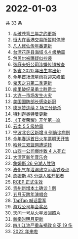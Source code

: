 # 2022-01-03

共 33 条

<!-- BEGIN -->
<!-- 最后更新时间 Mon Jan 03 2022 22:08:49 GMT+0800 (China Standard Time) -->

1. [斗破苍穹三年之约更新](https://www.zhihu.com/search?q=斗破苍穹三年之约)
1. [恒大在香港交易所暂时停牌](https://www.zhihu.com/search?q=恒大)
1. [凡人修仙传年番更新](https://www.zhihu.com/search?q=凡人修仙传)
1. [台湾花莲县海域 6.4 级地震](https://www.zhihu.com/search?q=台湾地震)
1. [包贝尔被曝疑似抄袭](https://www.zhihu.com/search?q=包贝尔抄袭)
1. [张庭夫妇公司涉嫌传销被查](https://www.zhihu.com/search?q=张庭夫妇)
1. [多省 2020 年出生率出炉](https://www.zhihu.com/search?q=2020年出生率)
1. [今年首场流星雨将迎来峰值](https://www.zhihu.com/search?q=象限仪流星雨)
1. [鬼灭之刃第二季更新](https://www.zhihu.com/search?q=鬼灭之刃)
1. [库里破纪录勇士胜爵士](https://www.zhihu.com/search?q=勇士)
1. [大连一市场发生火灾](https://www.zhihu.com/search?q=大连火灾)
1. [美国国防部长感染新冠](https://www.zhihu.com/search?q=美国国防部长)
1. [德罗赞连续 2 场三分绝杀](https://www.zhihu.com/search?q=德罗赞)
1. [特利迦奥特曼更新](https://www.zhihu.com/search?q=特利迦奥特曼)
1. [《王者荣耀》开年第一崩](https://www.zhihu.com/search?q=王者荣耀)
1. [云南 5.5 级地震](https://www.zhihu.com/search?q=云南地震)
1. [宁波北仑区新增 6 例确诊病例](https://www.zhihu.com/search?q=宁波疫情)
1. [今年春运首日火车票明天开售](https://www.zhihu.com/search?q=春运)
1. [哈登三双篮网遭逆转](https://www.zhihu.com/search?q=篮网)
1. [山西一公司爆炸致 4 人死亡](https://www.zhihu.com/search?q=山西爆炸)
1. [大湾区新年音乐会](https://www.zhihu.com/search?q=大湾区音乐会)
1. [詹姆斯 26 分湖人胜狼](https://www.zhihu.com/search?q=湖人)
1. [液化气车泄漏致京沪高铁晚点](https://www.zhihu.com/search?q=京沪高铁晚点)
1. [詹姆斯 43 分湖人胜开拓者](https://www.zhihu.com/search?q=湖人)
1. [RCEP 正式生效](https://www.zhihu.com/search?q=RCEP)
1. [贵州新增本土确诊 1 例](https://www.zhihu.com/search?q=贵州疫情)
1. [五月天跨年演唱会](https://www.zhihu.com/search?q=五月天)
1. [TapTap 喊话雷军](https://www.zhihu.com/search?q=taptap)
1. [游戏公司年会奖品](https://www.zhihu.com/search?q=游戏公司)
1. [天问一号从火星发回照片](https://www.zhihu.com/search?q=天问一号)
1. [新秦时明月更新](https://www.zhihu.com/search?q=新秦时明月)
1. [四川江油严重车祸致 8 死 19 伤](https://www.zhihu.com/search?q=四川江油车祸)
1. [2022 年来啦](https://www.zhihu.com/search?q=2022)

<!-- END -->
